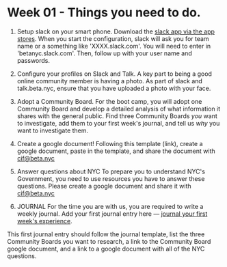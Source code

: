 # Week 01 - Things you need to do.

1. Setup slack on your smart phone.
Download the [slack app via the app stores](https://slack.com/downloads). When you start the configuration, slack will ask you for team name or a something like 'XXXX.slack.com'. You will need to enter in 'betanyc.slack.com'. Then, follow up with your user name and passwords.

2. Configure your profiles on Slack and Talk.
A key part to being a good online community member is having a photo. As part of slack and talk.beta.nyc, ensure that you have uploaded a photo with your face.

3. Adopt a Community Board.
For the boot camp, you will adopt one Community Board and develop a detailed analysis of what information it shares with the general public. Find three Community Boards _you_ want to investigate, add them to your first week's journal, and tell us _why_ you want to investigate them.

4. Create a google document!
Following this template (link), create a google document, paste in the template, and share the document with cif@beta.nyc

5. Answer questions about NYC
To prepare you to understand NYC's Government, you need to use resources you have to answer these questions. Please create a google document and share it with cif@beta.nyc

6. JOURNAL
For the time you are with us, you are required to write a weekly journal. Add your first journal entry here — [journal your first week's experience](https://talk.beta.nyc/c/CIF/2016-Journal).

This first journal entry should follow the journal template, list the three Community Boards you want to research, a link to the Community Board google document, and a link to a google document with all of the NYC questions.

